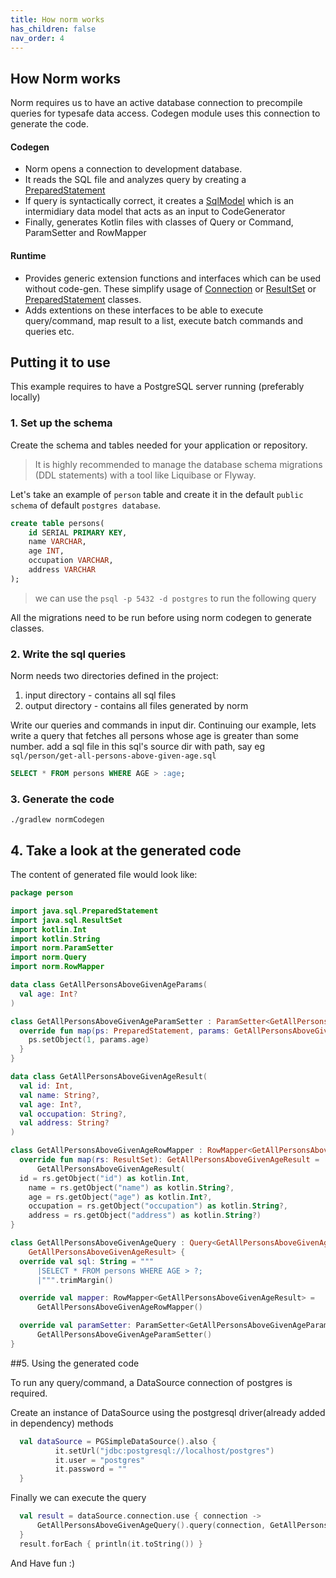 ```yaml
---
title: How norm works
has_children: false
nav_order: 4
---
```


## How Norm works

Norm requires us to have an active database connection to precompile queries for typesafe data access. Codegen module uses this connection to generate the code.
    
#### Codegen
- Norm opens a connection to development database. 
- It reads the SQL file and analyzes query by creating a [PreparedStatement](https://docs.oracle.com/javase/7/docs/api/java/sql/PreparedStatement.html)
- If query is syntactically correct, it creates a [SqlModel](https://github.com/medly/norm/blob/master/codegen/src/main/kotlin/norm/SqlAnalyzer.kt) which is an intermidiary data model that acts as an input to CodeGenerator
- Finally, generates Kotlin files with classes of Query or Command, ParamSetter and RowMapper

#### Runtime     

- Provides generic extension functions and interfaces which can be used without code-gen. These simplify usage of [Connection](https://docs.oracle.com/javase/7/docs/api/java/sql/Connection.html) or [ResultSet](https://docs.oracle.com/javase/7/docs/api/java/sql/ResultSet.html) or [PreparedStatement](https://docs.oracle.com/javase/7/docs/api/java/sql/PreparedStatement.html) classes.
- Adds extentions on these interfaces to be able to execute query/command, map result to a list, execute batch commands and queries etc.


## Putting it to use

This example requires to have a PostgreSQL server running (preferably locally)


### 1. Set up the schema

Create the schema and tables needed for your application or repository.

> It is highly recommended to manage the database schema migrations (DDL statements) with a tool like Liquibase or Flyway.

Let's take an example of `person` table and create it in the default `public schema` of default `postgres database`. 

```SQL
create table persons(
    id SERIAL PRIMARY KEY,
    name VARCHAR,
    age INT, 
    occupation VARCHAR,
    address VARCHAR
);
```

> we can use the `psql -p 5432 -d postgres` to run the following query

All the migrations need to be run before using norm codegen to generate classes.


### 2. Write the sql queries

Norm needs two directories defined in the project:
1. input directory - contains all sql files
2. output directory - contains all files generated by norm


Write our queries and commands in input dir. Continuing our example, lets write a query that fetches all persons whose age is greater than some number.
add a sql file in this sql's source dir with path, say eg `sql/person/get-all-persons-above-given-age.sql`
        
```SQL
SELECT * FROM persons WHERE AGE > :age;
```

### 3. Generate the code 

```
./gradlew normCodegen
```

## 4. Take a look at the generated code

The content of generated file would look like:
```kotlin 
package person

import java.sql.PreparedStatement
import java.sql.ResultSet
import kotlin.Int
import kotlin.String
import norm.ParamSetter
import norm.Query
import norm.RowMapper

data class GetAllPersonsAboveGivenAgeParams(
  val age: Int?
)

class GetAllPersonsAboveGivenAgeParamSetter : ParamSetter<GetAllPersonsAboveGivenAgeParams> {
  override fun map(ps: PreparedStatement, params: GetAllPersonsAboveGivenAgeParams) {
    ps.setObject(1, params.age)
  }
}

data class GetAllPersonsAboveGivenAgeResult(
  val id: Int,
  val name: String?,
  val age: Int?,
  val occupation: String?,
  val address: String?
)

class GetAllPersonsAboveGivenAgeRowMapper : RowMapper<GetAllPersonsAboveGivenAgeResult> {
  override fun map(rs: ResultSet): GetAllPersonsAboveGivenAgeResult =
      GetAllPersonsAboveGivenAgeResult(
  id = rs.getObject("id") as kotlin.Int,
    name = rs.getObject("name") as kotlin.String?,
    age = rs.getObject("age") as kotlin.Int?,
    occupation = rs.getObject("occupation") as kotlin.String?,
    address = rs.getObject("address") as kotlin.String?)
}

class GetAllPersonsAboveGivenAgeQuery : Query<GetAllPersonsAboveGivenAgeParams,
    GetAllPersonsAboveGivenAgeResult> {
  override val sql: String = """
      |SELECT * FROM persons WHERE AGE > ?;
      |""".trimMargin()

  override val mapper: RowMapper<GetAllPersonsAboveGivenAgeResult> =
      GetAllPersonsAboveGivenAgeRowMapper()

  override val paramSetter: ParamSetter<GetAllPersonsAboveGivenAgeParams> =
      GetAllPersonsAboveGivenAgeParamSetter()
}
```

##5. Using the generated code

To run any query/command, a DataSource connection of postgres is required.

Create an instance of DataSource using the postgresql driver(already added in dependency) methods
```kotlin
  val dataSource = PGSimpleDataSource().also {
          it.setUrl("jdbc:postgresql://localhost/postgres")
          it.user = "postgres"
          it.password = ""
  }
``` 

Finally we can execute the query

```kotlin
  val result = dataSource.connection.use { connection -> 
      GetAllPersonsAboveGivenAgeQuery().query(connection, GetAllPersonsAboveGivenAgeParams(20))
  }
  result.forEach { println(it.toString()) }
```  

And Have fun :)

